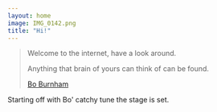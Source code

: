 ```yaml
---
layout: home
image: IMG_0142.png
title: "Hi!"
---
```

> Welcome to the internet, have a look around.
>
> Anything that brain of yours can think of can be found.
>
> [Bo Burnham](https://youtu.be/k1BneeJTDcU)


Starting off with Bo' catchy tune the stage is set.

